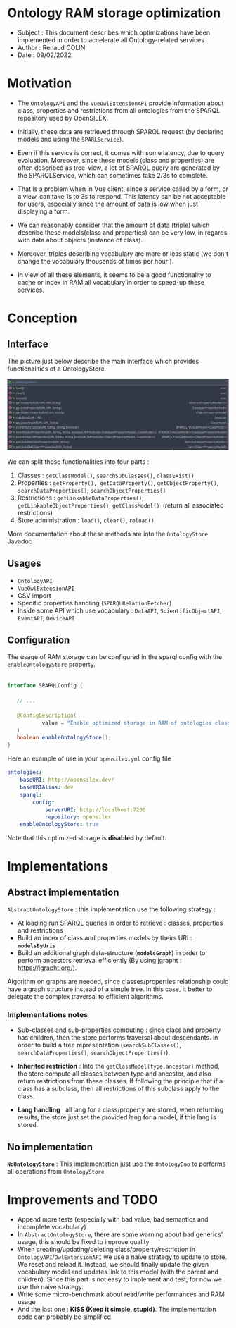 # Ontology RAM storage optimization

- Subject : This document describes which optimizations have been implemented in order to accelerate all Ontology-related services
- Author : Renaud COLIN
- Date : 09/02/2022

# Motivation

- The `OntologyAPI` and the `VueOwlExtensionAPI` provide information about class, properties and restrictions from all ontologies
from the SPARQL repository used by OpenSILEX.
- Initially, these data are retrieved through SPARQL request (by declaring models and using the `SPARLService`).
- Even if this service is correct, it comes with some latency, due to query evaluation. Moreover, since these models (class and properties) are often
described as tree-view, a lot of SPARQL query are generated by the SPARQLService, which can sometimes take 2/3s to complete.


- That is a problem when in Vue client, since a service called by a form, or a view, can take 1s to 3s to respond. This latency can be not acceptable for users,
 especially since the amount of data is low when just displaying a form. 
  

- We can reasonably consider that the amount of data (triple) which describe these models(class and properties) can be very low, in 
regards with data about objects (instance of class).
- Moreover, triples describing vocabulary are more or less static (we don't change the vocabulary thousands of times per hour ).


- In view of all these elements, it seems to be a good functionality to cache or index in RAM all vocabulary in order to 
speed-up these services.
  


# Conception

## Interface

The picture just below describe the main interface which provides functionalities of a OntologyStore.

![Ontology store class diagrammm](./OntologyStoreUMLClassDiagramm.png)

We can split these functionalities into four parts : 

1. Classes : `getClassModel()`, `searchSubClasses()`, `classExist()`
2. Properties : `getProperty(), getDataProperty()`, `getObjectProperty()`, `searchDataProperties()`, `searchObjectProperties()`
3. Restrictions : `getLinkableDataProperties()`, `getLinkableObjectProperties()`, `getClassModel() `(return all associated restrictions)
4. Store administration : `load()`, `clear()`, `reload()`

More documentation about these methods are into the `OntologyStore` Javadoc

## Usages

- `OntologyAPI`
- `VueOwlExtensionAPI`
- CSV import
- Specific properties handling (`SPARQLRelationFetcher`)  
- Inside some API which use vocabulary : `DataAPI`, `ScientificObjectAPI`, `EventAPI`, `DeviceAPI`

## Configuration

The usage of RAM storage can be configured in the sparql config with the `enableOntologyStore` property. 

```java

interface SPARQLConfig {
    
   // ...
 
   @ConfigDescription(
           value = "Enable optimized storage in RAM of ontologies classes, properties and restrictions"
   )
   boolean enableOntologyStore();
}
```

Here an example of use in your `opensilex.yml` config file

```yaml
ontologies:
    baseURI: http://opensilex.dev/
    baseURIAlias: dev
    sparql:
        config:
            serverURI: http://localhost:7200
            repository: opensilex
    enableOntologyStore: true
```

Note that this optimized storage is **disabled** by default.

# Implementations

## Abstract implementation

`AbstractOntologyStore` : this implementation use the following strategy : 

- At loading run SPARQL queries in order to retrieve : classes, properties and restrictions
- Build an index of class and properties models by theirs URI : **`modelsByUris`**
- Build an additional graph data-structure (**`modelsGraph`**) in order to perform ancestors retrieval efficiently (By using jgrapht : https://jgrapht.org/).

Algorithm on graphs are needed, since classes/properties relationship could have a graph structure instead of a simple tree. In this case, it better
 to delegate the complex traversal to efficient algorithms. 


### Implementations notes

- Sub-classes and sub-properties computing : since class and property has children, then the store performs traversal about descendants.
  in order to build a tree representation (`searchSubClasses()`, `searchDataProperties()`, `searchObjectProperties()`). 
  

- **Inherited restriction** : Into the `getClassModel(type,ancestor)` method, the store compute all classes between type and ancestor, and also return 
  restrictions from these classes. If following the principle that if a class has a subclass, then all restrictions of this subclass apply to the class.


- **Lang handling** : all lang for a class/property are stored, when returning results, the store just set the provided lang for a model, if this lang is stored.

## No implementation

**`NoOntologyStore`** : This implementation just use the `OntologyDao` to performs all operations from `OntologyStore`

# Improvements and TODO

- Append more tests (especially with bad value, bad semantics and incomplete vocabulary)
- In `AbstractOntologyStore`, there are some warning about bad generics' usage, this should be fixed to improve quality
- When creating/updating/deleting class/property/restriction in `OntologyAPI`/`OwlExtensionAPI` we use a naive strategy to update to store.
  We reset and reload it. Instead, we should finally update the given vocabulary model and updates link to this model (with the parent and children).
  Since this part is not easy to implement and test, for now we use the naive strategy. 
- Write some micro-benchmark about read/write performances and RAM usage
- And the last one : **KISS (Keep it simple, stupid)**. The implementation code can probably be simplified 